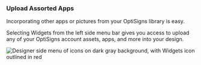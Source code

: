 ### Upload Assorted Apps

Incorporating other apps or pictures from your OptiSigns library is easy.

Selecting Widgets from the left side menu bar gives you access to upload any of your OptiSigns account assets, apps, and more into your design.

![Designer side menu of icons on dark gray background, with Widgets icon outlined in red](https://support.optisigns.com/hc/article_attachments/41432408679059)
